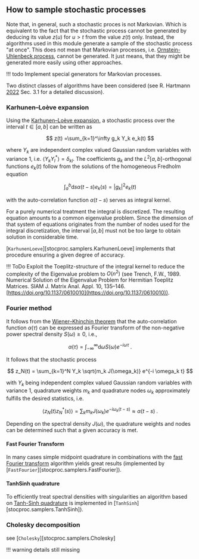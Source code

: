 ## How to sample stochastic processes

Note that, in general, such a stochastic proces is not Markovian.
Which is equivalent to the fact that the stochastic process cannot be generated
by deducing its value $z(u)$ for $u > t$ from the value $z(t)$ only.
Instead, the algorithms used in this module generate a sample of the stochastic process
"at once". This does not mean that Markovian processes, i.e.
[Ornstein-Uhlenbeck process](https://en.wikipedia.org/wiki/Ornstein%E2%80%93Uhlenbeck_process),
cannot be generated. It just means, that they might be generated more easily using other approaches.

!!! todo
    Implement special generators for Markovian processes.

Two distinct classes of algorithms have been considered (see
R. Hartmann [2022](https://nbn-resolving.org/urn:nbn:de:bsz:14-qucosa2-785576)
Sec. 3.1 for a detailed discussion).


### Karhunen–Loève expansion

Using the
[Karhunen–Loève expansion](https://en.wikipedia.org/wiki/Kosambi%E2%80%93Karhunen%E2%80%93Lo%C3%A8ve_theorem),
a stochastic process over the interval $t\in[a, b]$ can be written as

$$
    z(t) =\sum_{k=1}^\infty g_k Y_k e_k(t)
$$

where $Y_k$ are independent complex valued Gaussian random variables with variance 1,
i.e. $\langle Y_k Y^\ast_l \rangle=\delta_{kl}$.
The coefficients $g_k$ and the $L^2[a, b]$-orthogonal functions $e_k(t)$ follow from the solutions
of the homogeneous Fredholm equation

$$
    \int_a^b \mathrm{d}s\alpha(t-s) e_k(s) = |g_k|^2 e_k(t)
$$

with the auto-correlation function $\alpha(t-s)$ serves as integral kernel.

For a purely numerical treatment the integral is discretized.
The resulting equation amounts to a common eigenvalue problem.
Since the dimension of that system of equations originates from the number of
nodes used for the integral discretization, the interval $[a,b]$ must not be too large
to obtain solution in considerable time.

[`KarhunenLoeve`][stocproc.samplers.KarhunenLoeve] implements that procedure ensuring a given degree of accuracy.

!!! ToDo
    Exploit the Toeplitz-structure of the integral kernel to reduce the complexity of the Eigenvalue problem to $O(n^2)$
    (see Trench, F.W., 1989. Numerical Solution of the Eigenvalue Problem for Hermitian Toeplitz Matrices.
    SIAM J. Matrix Anal. Appl. 10, 135–146. [https://doi.org/10.1137/0610010](https://doi.org/10.1137/0610010)).

### Fourier method

It follows from the [Wiener–Khinchin theorem](https://en.wikipedia.org/wiki/Wiener%E2%80%93Khinchin_theorem)
that the auto-correlation function $\alpha(\tau)$ can be expressed as Fourier transform of the non-negative
power spectral density $S(\omega) \geq 0$, i.e.,

$$
    \alpha(\tau) =\int_{-\infty}^\infty\mathrm{d}\omega S(\omega) e^{-i\omega\tau} \; .
$$

It follows that the stochastic process

$$
    z_N(t) = \sum_{k=1}^N Y_k \sqrt{m_k J(\omega_k)} e^{-i \omega_k t}
$$

with $Y_k$ being independent complex valued Gaussian random variables with variance 1,
quadrature weights $m_k$ and quadrature nodes $\omega_k$ approximately fulfills the desired statistics, i.e.

$$
      \langle z_N(t) z_N^\ast(s) \rangle
    = \sum_k m_k J(\omega_k) e^{-i \omega_k (t-s)}
    \approx \alpha(t-s)\; .
$$

Depending on the spectral density $J(\omega)$, the quadrature weights and nodes can be determined
such that a given accuracy is met.

#### Fast Fourier Transform
In many cases simple midpoint quadrature in combinations with the
[fast Fourier transform](https://en.wikipedia.org/wiki/Fast_Fourier_transform) algorithm
yields great results (implemented by [`FastFourier`][stocproc.samplers.FastFourier]).

#### TanhSinh quadrature
To efficiently treat spectral densities with singularities an algorithm based on
[Tanh-Sinh quadrature](https://en.wikipedia.org/wiki/Tanh-sinh_quadrature) is implemented in
[`TanhSinh`][stocproc.samplers.TanhSinh]).

### Cholesky decomposition

see [`Cholesky`][stocproc.samplers.Cholesky]

!!! warning
    details still missing